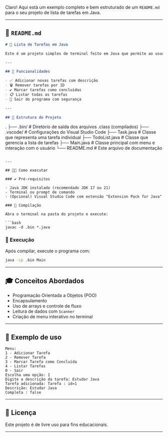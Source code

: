 Claro! Aqui está um exemplo completo e bem estruturado de um `README.md` para o seu projeto de lista de tarefas em Java.

---

## 📄 `README.md`

```markdown
# 📝 Lista de Tarefas em Java

Este é um projeto simples de terminal feito em Java que permite ao usuário gerenciar uma lista de tarefas. O programa oferece opções para adicionar, remover, concluir e listar tarefas usando um menu interativo.

---

## 📌 Funcionalidades

- ✅ Adicionar novas tarefas com descrição
- 🗑️ Remover tarefas por ID
- ✔️ Marcar tarefas como concluídas
- 📋 Listar todas as tarefas
- 🚪 Sair do programa com segurança

---

## 📁 Estrutura do Projeto

```
.
├── .bin/                 # Diretório de saída dos arquivos .class (compilados)
├── .vscode/              # Configurações do Visual Studio Code
├── Task.java             # Classe que representa uma tarefa individual
├── TodoList.java         # Classe que gerencia a lista de tarefas
├── Main.java             # Classe principal com menu e interação com o usuário
└── README.md             # Este arquivo de documentação
```

---

## 🧑‍💻 Como executar

### ✔️ Pré-requisitos

- Java JDK instalado (recomendado JDK 17 ou 21)
- Terminal ou prompt de comando
- (Opcional) Visual Studio Code com extensão "Extension Pack for Java"

### 🔧 Compilação

Abra o terminal na pasta do projeto e execute:

```bash
javac -d .bin *.java
```

### 🚀 Execução

Após compilar, execute o programa com:

```bash
java -cp .bin Main
```

---

## 🎓 Conceitos Abordados

- Programação Orientada a Objetos (POO)
- Encapsulamento
- Uso de arrays e controle de fluxo
- Leitura de dados com `Scanner`
- Criação de menu interativo no terminal

---

## 📸 Exemplo de uso

```text
Menu:
1 - Adicionar Tarefa
2 - Remover Tarefa
3 - Marcar Tarefa como Concluída
4 - Listar Tarefas
0 - Sair
Escolha uma opção: 1
Digite a descrição da tarefa: Estudar Java
Tarefa adicionada: Tarefa : id=1
Descrição: Estudar Java
Completa : false
```

---

## 📝 Licença

Este projeto é de livre uso para fins educacionais.

---

